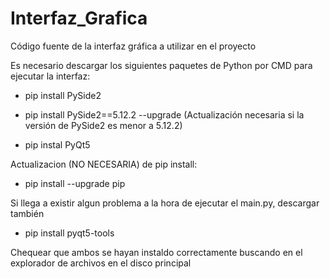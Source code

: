 # Interfaz_Grafica
Código fuente de la interfaz gráfica a utilizar en el proyecto

Es necesario descargar los siguientes paquetes de Python por CMD para ejecutar la interfaz:
 
  - pip install PySide2
  - pip install PySide2==5.12.2 --upgrade (Actualización necesaria si la versión de PySide2 es menor a 5.12.2)
 
  - pip instal PyQt5

Actualizacion (NO NECESARIA) de pip install:
 - pip install --upgrade pip
 
Si llega a existir algun problema a la hora de ejecutar el main.py, descargar también 
  
  - pip install pyqt5-tools

Chequear que ambos se hayan instaldo correctamente buscando en el explorador de archivos en el disco principal
